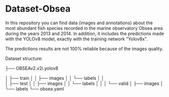 # Dataset-Obsea
In this repository you can find data (images and annotations) about the most abundant fish species recorded in the marine observatory Obsea area during the years 2013 and 2014. In addition, it includes the predictions made with the YOLOv8 model, exactly with the training network "Yolov8x".

The predictions results are not 100% reliable because of the images quality.

Dataset structure:

├── OBSEAv2.v2i.yolov8

│   ├── train
│   │     ├── images
│   │     └── labels
│   │   
│   ├── test
│   │     ├── images
│   │     └── labels
│   │
│   └── valid
│          ├── images
│          └── labels
└── obsea.yaml
